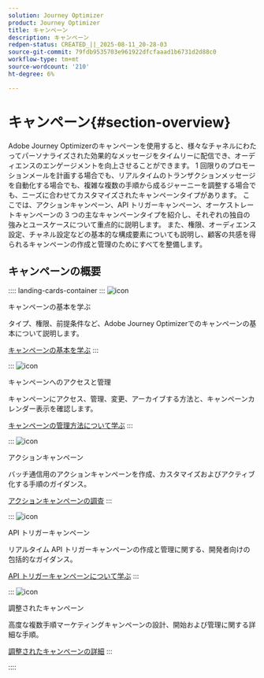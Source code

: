 ```yaml
---
solution: Journey Optimizer
product: Journey Optimizer
title: キャンペーン
description: キャンペーン
redpen-status: CREATED_||_2025-08-11_20-28-03
source-git-commit: 79fdb9535703e961922dfcfaaad1b6731d2d88c0
workflow-type: tm+mt
source-wordcount: '210'
ht-degree: 6%

---
```



# キャンペーン{#section-overview}

Adobe Journey Optimizerのキャンペーンを使用すると、様々なチャネルにわたってパーソナライズされた効果的なメッセージをタイムリーに配信でき、オーディエンスのエンゲージメントを向上させることができます。 1 回限りのプロモーションメールを計画する場合でも、リアルタイムのトランザクションメッセージを自動化する場合でも、複雑な複数の手順から成るジャーニーを調整する場合でも、ニーズに合わせてカスタマイズされたキャンペーンタイプがあります。 ここでは、アクションキャンペーン、API トリガーキャンペーン、オーケストレートキャンペーンの 3 つの主なキャンペーンタイプを紹介し、それぞれの独自の強みとユースケースについて重点的に説明します。 また、権限、オーディエンス設定、チャネル設定などの基本的な構成要素についても説明し、顧客の共感を得られるキャンペーンの作成と管理のためにすべてを整備します。

## キャンペーンの概要

:::: landing-cards-container
:::
![icon](https://cdn.experienceleague.adobe.com/icons/circle-play.svg)

キャンペーンの基本を学ぶ

タイプ、権限、前提条件など、Adobe Journey Optimizerでのキャンペーンの基本について説明します。

[キャンペーンの基本を学ぶ](../using/campaigns/get-started-with-campaigns.md)
:::

:::
![icon](https://cdn.experienceleague.adobe.com/icons/list-check.svg)

キャンペーンへのアクセスと管理

キャンペーンにアクセス、管理、変更、アーカイブする方法と、キャンペーンカレンダー表示を確認します。

[キャンペーンの管理方法について学ぶ](../using/campaigns/modify-stop-campaign.md)
:::

:::
![icon](https://cdn.experienceleague.adobe.com/icons/bullseye.svg)

アクションキャンペーン

バッチ通信用のアクションキャンペーンを作成、カスタマイズおよびアクティブ化する手順のガイダンス。

[アクションキャンペーンの調査](action-campaigns-landing-page.md)
:::

:::
![icon](https://cdn.experienceleague.adobe.com/icons/code-branch.svg)

API トリガーキャンペーン

リアルタイム API トリガーキャンペーンの作成と管理に関する、開発者向けの包括的なガイダンス。

[API トリガーキャンペーンについて学ぶ](api-triggered-campaigns-landing-page.md)
:::

:::
![icon](https://cdn.experienceleague.adobe.com/icons/puzzle-piece.svg)

調整されたキャンペーン

高度な複数手順マーケティングキャンペーンの設計、開始および管理に関する詳細な手順。

[調整されたキャンペーンの詳細](orchestrated-campaigns-landing-page.md)
:::

::::
